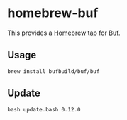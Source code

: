 # homebrew-buf

This provides a [Homebrew](https://brew.sh) tap for [Buf](https://github.com/bufbuild/buf).

## Usage

```
brew install bufbuild/buf/buf
```

## Update

```
bash update.bash 0.12.0
```
